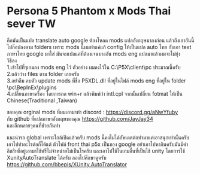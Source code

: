 # Persona 5 Phantom x Mods Thai sever TW
คือมันเป็นแปล translate auto google ต้องโหลด mods แปลอังกฤษมาลงก่อน แล้วถึงเอาอันนี้ไปก๊อปลงตาม folders เพราะ mods นี้ผมทำแค่แก้ config ให้เป็นแปล auto ไทย กับเอา text ภาษาไทย google มาใส่ มันจะแปลแค่ที่ต้องเจนบางอัน mods eng แปลมาแล้วผมจะไม่ยุ่ง  
วิธีลง  
1.เข้าไปที่ๆเกมลง mods eng ไว้ ตัวอย่าง ผมลงไว้ใน C:\P5X\client\pc ประมาณนี้ครับ  
2.แล้วว่าง files ตาม folder เลยครับ  
3.อย่าลืม ลบตัว update mods ที่ชื่อ P5XDL.dll ที่อยู่ในไฟล์ mods eng ที่อยู่ใน folder \pc\BepInEx\plugins  
4.เปลี่ยนภาษาครื่อง โดยการกด win+r แล้วพิมพ์ว่า intl.cpl จากนั้นเปลี่ยน fotmat ให้เป็น Chinese(Traditional ,Taiwan)

ขอบคุณ orginal mods ที่ผมเอามาทำ discord : https://discord.gg/aNwYfuby  
กับ github ที่แปลภาษาอังกฤษของคุณ https://github.com/JayJay34  
และอีกหลายๆคนที่ช่วยกันทำ  
  
แนะนำรอ global เพราะใกล้เปิดแล้วครับ mods นี้คงไม่ได้อัพเดตต่อทำมาแค่เอาสนุกเท่านั้นครับ  เอาไปทำอะไรต่อก็ได้แต่ ตัวไฟล์ front thai p5x เป็นของ google อย่าเอาไปหากินครับมันมีค่าลิขสิทธิ์อยู่เอามาใช้ฟรีไม่จำหน่ายไม่เป็นไรครับ  และเอาไปใช้ในเกมอื่นที่เป็นใช้ unity โดยการใช้ XunityAutoTranslate ได้ครับ  ลองไปศึกษาดูครับ https://github.com/bbepis/XUnity.AutoTranslator
